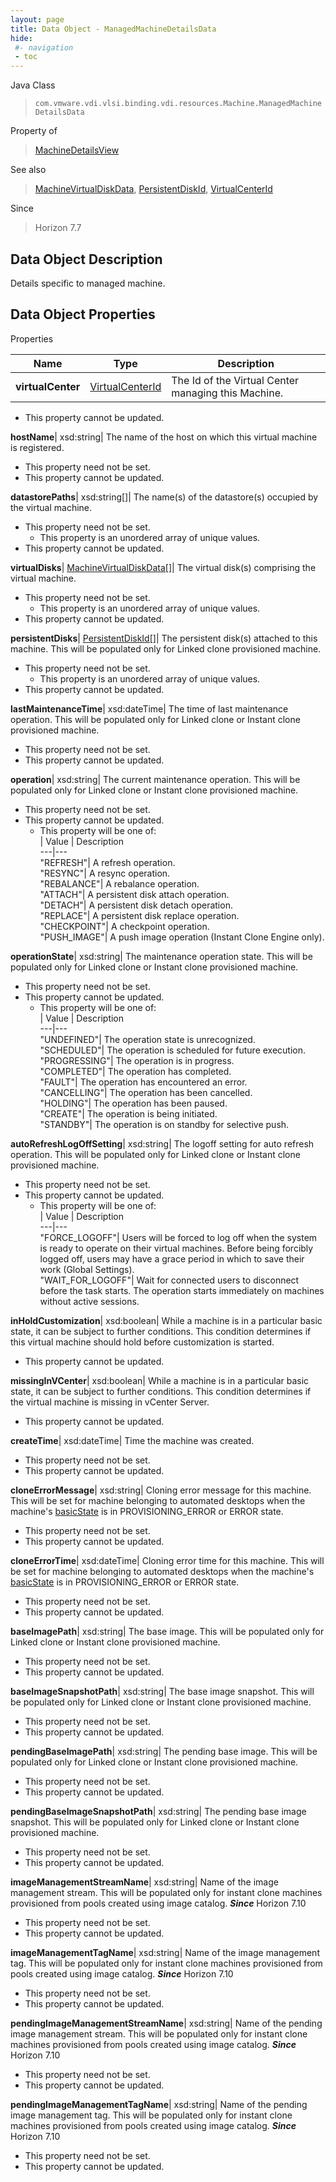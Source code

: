 ```yaml
---
layout: page
title: Data Object - ManagedMachineDetailsData
hide:
 #- navigation
 - toc
---
```






Java Class  
> `com.vmware.vdi.vlsi.binding.vdi.resources.Machine.ManagedMachineDetailsData`

Property of  
> [MachineDetailsView](vdi.resources.Machine.MachineDetailsView.md#field_detail)

See also  
> [MachineVirtualDiskData](vdi.resources.Machine.VirtualDiskData.md), [PersistentDiskId](vdi.entity.PersistentDiskId.md), [VirtualCenterId](vdi.entity.VirtualCenterId.md)

Since  
> Horizon 7.7


## Data Object Description 

Details specific to managed machine. 

## Data Object Properties

Properties

Name |  Type |  Description   
---|---|---  
**virtualCenter**| [VirtualCenterId](vdi.entity.VirtualCenterId.md)|  The Id of the Virtual Center managing this Machine.   


* This property cannot be updated.

  
**hostName**|  xsd:string|  The name of the host on which this virtual machine is registered.   


* This property need not be set.
* This property cannot be updated.

  
**datastorePaths**|  xsd:string[]|  The name(s) of the datastore(s) occupied by the virtual machine.   


* This property need not be set.
  * This property is an unordered array of unique values.
* This property cannot be updated.

  
**virtualDisks**| [MachineVirtualDiskData[]](vdi.resources.Machine.VirtualDiskData.md)|  The virtual disk(s) comprising the virtual machine.   


* This property need not be set.
  * This property is an unordered array of unique values.
* This property cannot be updated.

  
**persistentDisks**| [PersistentDiskId[]](vdi.entity.PersistentDiskId.md)|  The persistent disk(s) attached to this machine. This will be populated only for Linked clone provisioned machine.   


* This property need not be set.
  * This property is an unordered array of unique values.
* This property cannot be updated.

  
**lastMaintenanceTime**|  xsd:dateTime|  The time of last maintenance operation. This will be populated only for Linked clone or Instant clone provisioned machine.   


* This property need not be set.
* This property cannot be updated.

  
**operation**|  xsd:string|  The current maintenance operation. This will be populated only for Linked clone or Instant clone provisioned machine.   


* This property need not be set.
* This property cannot be updated.
  * This property will be one of:  
|  Value |  Description   
---|---  
"REFRESH"| A refresh operation.  
"RESYNC"| A resync operation.  
"REBALANCE"| A rebalance operation.  
"ATTACH"| A persistent disk attach operation.  
"DETACH"| A persistent disk detach operation.  
"REPLACE"| A persistent disk replace operation.  
"CHECKPOINT"| A checkpoint operation.  
"PUSH_IMAGE"| A push image operation (Instant Clone Engine only).  

  
**operationState**|  xsd:string|  The maintenance operation state. This will be populated only for Linked clone or Instant clone provisioned machine.   


* This property need not be set.
* This property cannot be updated.
  * This property will be one of:  
|  Value |  Description   
---|---  
"UNDEFINED"| The operation state is unrecognized.  
"SCHEDULED"| The operation is scheduled for future execution.  
"PROGRESSING"| The operation is in progress.  
"COMPLETED"| The operation has completed.  
"FAULT"| The operation has encountered an error.  
"CANCELLING"| The operation has been cancelled.  
"HOLDING"| The operation has been paused.  
"CREATE"| The operation is being initiated.  
"STANDBY"| The operation is on standby for selective push.  

  
**autoRefreshLogOffSetting**|  xsd:string|  The logoff setting for auto refresh operation. This will be populated only for Linked clone or Instant clone provisioned machine.   


* This property need not be set.
* This property cannot be updated.
  * This property will be one of:  
|  Value |  Description   
---|---  
"FORCE_LOGOFF"| Users will be forced to log off when the system is ready to operate on their virtual machines. Before being forcibly logged off, users may have a grace period in which to save their work (Global Settings).  
"WAIT_FOR_LOGOFF"| Wait for connected users to disconnect before the task starts. The operation starts immediately on machines without active sessions.  

  
**inHoldCustomization**|  xsd:boolean|  While a machine is in a particular basic state, it can be subject to further conditions. This condition determines if this virtual machine should hold before customization is started.   


* This property cannot be updated.

  
**missingInVCenter**|  xsd:boolean|  While a machine is in a particular basic state, it can be subject to further conditions. This condition determines if the virtual machine is missing in vCenter Server.   


* This property cannot be updated.

  
**createTime**|  xsd:dateTime|  Time the machine was created.   


* This property need not be set.
* This property cannot be updated.

  
**cloneErrorMessage**|  xsd:string|  Cloning error message for this machine. This will be set for machine belonging to automated desktops when the machine's [basicState](vdi.resources.Machine.MachineData.md#basicState) is in PROVISIONING_ERROR or ERROR state.   


* This property need not be set.
* This property cannot be updated.

  
**cloneErrorTime**|  xsd:dateTime|  Cloning error time for this machine. This will be set for machine belonging to automated desktops when the machine's [basicState](vdi.resources.Machine.MachineData.md#basicState) is in PROVISIONING_ERROR or ERROR state.   


* This property need not be set.
* This property cannot be updated.

  
**baseImagePath**|  xsd:string|  The base image. This will be populated only for Linked clone or Instant clone provisioned machine.   


* This property need not be set.
* This property cannot be updated.

  
**baseImageSnapshotPath**|  xsd:string|  The base image snapshot. This will be populated only for Linked clone or Instant clone provisioned machine.   


* This property need not be set.
* This property cannot be updated.

  
**pendingBaseImagePath**|  xsd:string|  The pending base image. This will be populated only for Linked clone or Instant clone provisioned machine.   


* This property need not be set.
* This property cannot be updated.

  
**pendingBaseImageSnapshotPath**|  xsd:string|  The pending base image snapshot. This will be populated only for Linked clone or Instant clone provisioned machine.   


* This property need not be set.
* This property cannot be updated.

  
**imageManagementStreamName**|  xsd:string|  Name of the image management stream. This will be populated only for instant clone machines provisioned from pools created using image catalog.  **_Since_** Horizon 7.10  


* This property need not be set.
* This property cannot be updated.

  
**imageManagementTagName**|  xsd:string|  Name of the image management tag. This will be populated only for instant clone machines provisioned from pools created using image catalog.  **_Since_** Horizon 7.10  


* This property need not be set.
* This property cannot be updated.

  
**pendingImageManagementStreamName**|  xsd:string|  Name of the pending image management stream. This will be populated only for instant clone machines provisioned from pools created using image catalog.  **_Since_** Horizon 7.10  


* This property need not be set.
* This property cannot be updated.

  
**pendingImageManagementTagName**|  xsd:string|  Name of the pending image management tag. This will be populated only for instant clone machines provisioned from pools created using image catalog.  **_Since_** Horizon 7.10  


* This property need not be set.
* This property cannot be updated.

  
  
  
  
  
  
